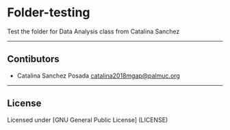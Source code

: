 # Folder-testing

Test the folder for Data Analysis class from Catalina Sanchez 

---
## Contibutors

- Catalina Sanchez Posada <catalina2018mgap@palmuc.org>

---

## License
 Licensed under [GNU General Public License] (LICENSE) 
